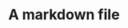 # A markdown file
<!--VarStream
title=A markdown file--
description=This is a simple markdown file
Welcome on -- the simplest markdown file!

